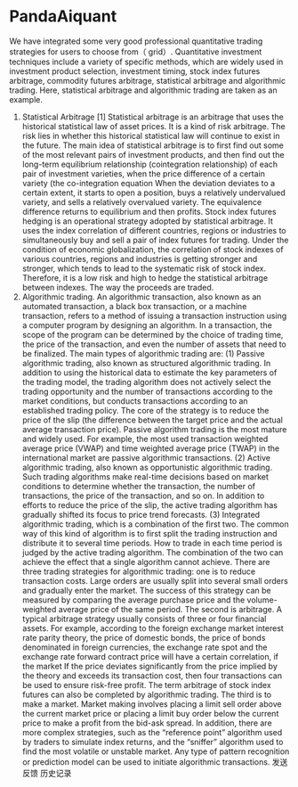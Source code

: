 # PandaAiquant
 We have integrated some very good professional quantitative trading strategies for users to choose from（ grid）.
 Quantitative investment techniques include a variety of specific methods, which are widely used in investment product selection, investment timing, stock index futures arbitrage, commodity futures arbitrage, statistical arbitrage and algorithmic trading. Here, statistical arbitrage and algorithmic trading are taken as an example.
1. Statistical Arbitrage [1]
Statistical arbitrage is an arbitrage that uses the historical statistical law of asset prices. It is a kind of risk arbitrage. The risk lies in whether this historical statistical law will continue to exist in the future.
The main idea of ​​statistical arbitrage is to first find out some of the most relevant pairs of investment products, and then find out the long-term equilibrium relationship (cointegration relationship) of each pair of investment varieties, when the price difference of a certain variety (the co-integration equation When the deviation deviates to a certain extent, it starts to open a position, buys a relatively undervalued variety, and sells a relatively overvalued variety. The equivalence difference returns to equilibrium and then profits. Stock index futures hedging is an operational strategy adopted by statistical arbitrage. It uses the index correlation of different countries, regions or industries to simultaneously buy and sell a pair of index futures for trading. Under the condition of economic globalization, the correlation of stock indexes of various countries, regions and industries is getting stronger and stronger, which tends to lead to the systematic risk of stock index. Therefore, it is a low risk and high to hedge the statistical arbitrage between indexes. The way the proceeds are traded.
2. Algorithmic trading.
An algorithmic transaction, also known as an automated transaction, a black box transaction, or a machine transaction, refers to a method of issuing a transaction instruction using a computer program by designing an algorithm. In a transaction, the scope of the program can be determined by the choice of trading time, the price of the transaction, and even the number of assets that need to be finalized.
The main types of algorithmic trading are: (1) Passive algorithmic trading, also known as structured algorithmic trading. In addition to using the historical data to estimate the key parameters of the trading model, the trading algorithm does not actively select the trading opportunity and the number of transactions according to the market conditions, but conducts transactions according to an established trading policy. The core of the strategy is to reduce the price of the slip (the difference between the target price and the actual average transaction price). Passive algorithm trading is the most mature and widely used. For example, the most used transaction weighted average price (VWAP) and time weighted average price (TWAP) in the international market are passive algorithmic transactions. (2) Active algorithmic trading, also known as opportunistic algorithmic trading. Such trading algorithms make real-time decisions based on market conditions to determine whether the transaction, the number of transactions, the price of the transaction, and so on. In addition to efforts to reduce the price of the slip, the active trading algorithm has gradually shifted its focus to price trend forecasts. (3) Integrated algorithmic trading, which is a combination of the first two. The common way of this kind of algorithm is to first split the trading instruction and distribute it to several time periods. How to trade in each time period is judged by the active trading algorithm. The combination of the two can achieve the effect that a single algorithm cannot achieve.
There are three trading strategies for algorithmic trading: one is to reduce transaction costs. Large orders are usually split into several small orders and gradually enter the market. The success of this strategy can be measured by comparing the average purchase price and the volume-weighted average price of the same period. The second is arbitrage. A typical arbitrage strategy usually consists of three or four financial assets. For example, according to the foreign exchange market interest rate parity theory, the price of domestic bonds, the price of bonds denominated in foreign currencies, the exchange rate spot and the exchange rate forward contract price will have a certain correlation, if the market If the price deviates significantly from the price implied by the theory and exceeds its transaction cost, then four transactions can be used to ensure risk-free profit. The term arbitrage of stock index futures can also be completed by algorithmic trading. The third is to make a market. Market making involves placing a limit sell order above the current market price or placing a limit buy order below the current price to make a profit from the bid-ask spread. In addition, there are more complex strategies, such as the “reference point” algorithm used by traders to simulate index returns, and the “sniffer” algorithm used to find the most volatile or unstable market. Any type of pattern recognition or prediction model can be used to initiate algorithmic transactions.
发送反馈
历史记录
